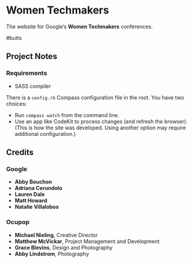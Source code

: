 # Women Techmakers

The website for Google’s **Women Techmakers** conferences.

#butts


## Project Notes

### Requirements

- SASS compiler

There is a `config.rb` Compass configuration file in the root. You have two choices:

- Run `compass watch` from the command line.
- Use an app like CodeKit to process changes (and refresh the browser). (This is how the site was developed. Using another option may require additional configuration.)


## Credits

### Google

- **Abby Bouchon**
- **Adriana Cerundolo**
- **Lauren Dale**
- **Matt Howard**
- **Natalie Villalobos**

### Ocupop

- **Michael Nieling**, Creative Director
- **Matthew McVickar**, Project Management and Development
- **Grace Blevins**, Design and Photography
- **Abby Lindstrom**, Photography
